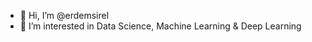 - 👋 Hi, I’m @erdemsirel
- 👀 I’m interested in Data Science, Machine Learning & Deep Learning
<!---
erdemsirel/erdemsirel is a ✨ special ✨ repository because its `README.md` (this file) appears on your GitHub profile.
You can click the Preview link to take a look at your changes.
--->
